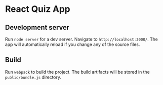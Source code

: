 # React Quiz App

## Development server
Run `node server` for a dev server. Navigate to `http://localhost:3000/`. The app will automatically reload if you change any of the source files.


## Build

Run `webpack` to build the project. The build artifacts will be stored in the `public/bundle.js` directory.
